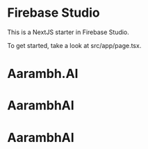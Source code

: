 # Firebase Studio

This is a NextJS starter in Firebase Studio.

To get started, take a look at src/app/page.tsx.
# Aarambh.AI
# AarambhAI
# AarambhAI
